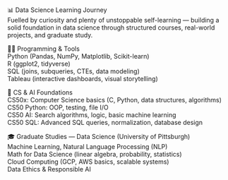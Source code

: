 📊 Data Science Learning Journey\
Fuelled by curiosity and plenty of unstoppable self-learning — building a solid foundation in data science through structured courses, real-world projects, and graduate study.

🧑‍💻 Programming & Tools\
Python (Pandas, NumPy, Matplotlib, Scikit-learn)\
R (ggplot2, tidyverse)\
SQL (joins, subqueries, CTEs, data modeling)\
Tableau (interactive dashboards, visual storytelling)

🧠 CS & AI Foundations\
CS50x: Computer Science basics (C, Python, data structures, algorithms)\
CS50 Python: OOP, testing, file I/O\
CS50 AI: Search algorithms, logic, basic machine learning\
CS50 SQL: Advanced SQL queries, normalization, database design

🎓 Graduate Studies — Data Science (University of Pittsburgh)\
Machine Learning, Natural Language Processing (NLP)\
Math for Data Science (linear algebra, probability, statistics)\
Cloud Computing (GCP, AWS basics, scalable systems)\
Data Ethics & Responsible AI
